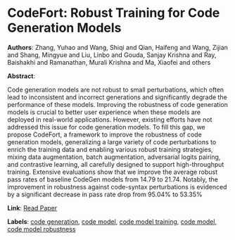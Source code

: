 # CodeFort: Robust Training for Code Generation Models

**Authors**: Zhang, Yuhao and Wang, Shiqi and Qian, Haifeng and Wang, Zijian and Shang, Mingyue and Liu, Linbo and Gouda, Sanjay Krishna and Ray, Baishakhi and Ramanathan, Murali Krishna and Ma, Xiaofei and others

**Abstract**:

Code generation models are not robust to small perturbations, which often lead to inconsistent and incorrect generations and significantly degrade the performance of these models. Improving the robustness of code generation models is crucial to better user experience when these models are deployed in real-world applications. However, existing efforts have not addressed this issue for code generation models. To fill this gap, we propose CodeFort, a framework to improve the robustness of code generation models, generalizing a large variety of code perturbations to enrich the training data and enabling various robust training strategies, mixing data augmentation, batch augmentation, adversarial logits pairing, and contrastive learning, all carefully designed to support high-throughput training. Extensive evaluations show that we improve the average robust pass rates of baseline CodeGen models from 14.79 to 21.74. Notably, the improvement in robustness against code-syntax perturbations is evidenced by a significant decrease in pass rate drop from 95.04% to 53.35%

**Link**: [Read Paper](https://arxiv.org/pdf/2405.01567)

**Labels**: [code generation](../../labels/code_generation.md), [code model](../../labels/code_model.md), [code model training](../../labels/code_model_training.md), [code model](../../labels/code_model.md), [code model robustness](../../labels/code_model_robustness.md)
